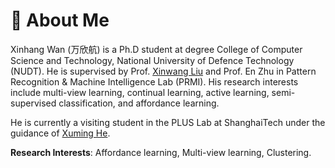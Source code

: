 # 🧐 About Me

Xinhang Wan (万欣航) is a Ph.D student at degree College of Computer Science and Technology, National University of Defence Technology (NUDT). He is supervised by Prof. [Xinwang Liu](https://xinwangliu.github.io/) and Prof. En Zhu in Pattern Recognition & Machine Intelligence Lab (PRMI). His research interests include multi-view learning, continual learning, active learning, semi-supervised classification, and affordance learning. 

He is currently a visiting student in the PLUS Lab at ShanghaiTech under the guidance of [Xuming He](https://faculty.sist.shanghaitech.edu.cn/faculty/hexm/index.html).

**Research Interests**: Affordance learning, Multi-view learning, Clustering. 
